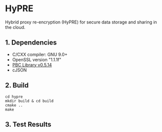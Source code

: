 # HyPRE
Hybrid proxy re-encryption (HyPRE) for secure data storage and sharing in the cloud.

## 1. Dependencies
- C/CXX compiler: GNU 9.0+
- OpenSSL version "1.1.1f"
- [PBC Library v0.5.14](https://crypto.stanford.edu/pbc/download.html)
- cJSON

## 2. Build
```
cd hypre
mkdir build & cd build
cmake ..
make
```

## 3. Test Results
